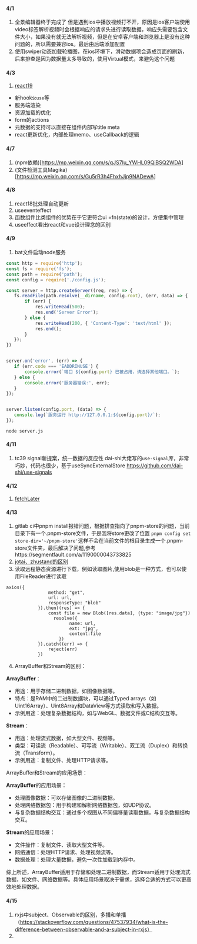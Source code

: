 #### 4/1
1. 全景编辑器终于完成了
但是遇到ios中播放视频打不开，原因是ios客户端使用video标签解析视频时会根据响应的请求头进行读取数据，响应头需要包含文件大小，如果没有就无法解析视频，但是在安卓客户端和浏览器上是没有这种问题的，所以需要兼容ios。最后由后端添加配置
2. 使用swiper动态加载轮播图，在ios环境下，滑动数据项会造成页面的刷新，后来排查是因为数据量太多导致的，使用Virtual模式，来避免这个问题


#### 4/3
1. [react19](https://mp.weixin.qq.com/s?__biz=MzU2MTIyNDUwMA==&mid=2247527975&idx=1&sn=f23965972081924a442221fb803e13cf&chksm=fc7e207ccb09a96a09cbc164bf17ad50b94777e3f7e2c60439ead2124c201264b78cc725905d#rd) 
 - 新hooks:`use`等
 - 服务端渲染
 - 资源加载的优化
 - form的actions
 - 元数据的支持可以直接在组件内部写title meta
 - react更新优化，内部处理memo、useCallback的逻辑
 
 #### 4/7
 1. (npm依赖)[https://mp.weixin.qq.com/s/qJS7lu_YWHL09QiBSQ2WDA]
 2. (文件检测工具Magika)[https://mp.weixin.qq.com/s/Gu5rR3h4FhxhJjp9NADewA]


 #### 4/8
1. react18批处理自动更新
2. useeventeffect
3. 函数组件比类组件的优势在于它更符合ui =fn(state)的设计，方便集中管理
4. useeffect看出react和vue设计理念的区别

 #### 4/9
 1. bat文件启动node服务
 ```js
 const http = require('http');
const fs = require('fs');
const path = require('path');
const config = require('./config.js');

const server = http.createServer((req, res) => {
    fs.readFile(path.resolve(__dirname, config.root), (err, data) => {
        if (err) {
            res.writeHead(500);
            res.end('Server Error');
        } else {
            res.writeHead(200, { 'Content-Type': 'text/html' });
            res.end();
        }
    });
})


server.on('error', (err) => {
    if (err.code === 'EADDRINUSE') {
        console.error(`端口 ${config.port} 已被占用，请选择其他端口。`);
    } else {
        console.error('服务器错误:', err);
    }
});


server.listen(config.port, (data) => {
    console.log(`服务运行 http://127.0.0.1:${config.port}/`);
});
```

```bash
node server.js
```

#### 4/11
1. tc39 signal新提案，统一数据的反应性
dai-shi大佬写的`use-signal`库，非常巧妙，代码也很少，基于useSyncExternalStore
https://github.com/dai-shi/use-signals



#### 4/12
1. [fetchLater](https://mp.weixin.qq.com/s?__biz=MjM5MTA1MjAxMQ==&mid=2651270139&idx=1&sn=2c094d7b2191b5cdb7e0ffb37215bdc8&chksm=bd48f27f8a3f7b69bd5b610990aa344e9de98088a0ed72ae833cd9ab93028245e904229757d5#rd)



#### 4/13
1. gitlab ci中pnpm install报错问题，根据排查指向了pnpm-store的问题，当前目录下有一个.pnpm-store文件，于是我将store更改了位置
`pnpm config set store-dir='~/pnpm-store'`这样不会在当前文件的根目录生成一个.pnpm-store文件夹，最后解决了问题,参考https://segmentfault.com/a/1190000043733825
2. [jotai、zhustand的区别](https://mp.weixin.qq.com/s?__biz=Mzg3OTYzMDkzMg==&mid=2247501248&idx=1&sn=a64199b7eab19db56a9c44511a9ad7f3&chksm=ce422314cdc8655d3ba9dfa041e02c7d9b7bf6068dab17b28b7733deeffd10a755de2f4d9d28&scene=126&sessionid=1712990255#rd)
3. 读取远程静态资源进行下载，例如读取图片,使用blob是一种方式，也可以使用FileReader进行读取
```tsx
axios({
                method: "get",
                url: url,
                responseType: "blob"
            }).then((res) => {
                const file = new Blob([res.data], {type: "image/jpg"})
                  resolve({
                        name: url,
                        ext: "jpg",
                        content:file
                    })
            }).catch((err) => {
                reject(err)
            })
```
4.  ArrayBuffer和Stream的区别：

  **ArrayBuffer**：
   - 用途：用于存储二进制数据，如图像数据等。
   - 特点：是RAM中的二进制数据块，可以通过Typed arrays（如Uint16Array）、Uint8Array和DataView等方式读取和写入数据。
   - 示例用途：处理复杂数据结构，如与WebGL、数据文件或C结构交互等。

 **Stream**：
   - 用途：处理流式数据，如大型文件、视频等。
   - 类型：可读流（Readable）、可写流（Writable）、双工流（Duplex）和转换流（Transform）。
   - 示例用途：复制文件、处理HTTP请求等。

ArrayBuffer和Stream的应用场景：

 **ArrayBuffer**的应用场景：
   - 处理图像数据：可以存储图像的二进制数据。
   - 处理网络数据包：用于构建和解析网络数据包，如UDP协议。
   - 与复杂数据结构交互：通过多个视图从不同偏移量读取数据，与复杂数据结构交互。

 **Stream**的应用场景：
   - 文件操作：复制文件、读取大型文件等。
   - 网络通信：处理HTTP请求、处理视频流等。
   - 数据处理：处理大量数据，避免一次性加载到内存中。

综上所述，ArrayBuffer适用于存储和处理二进制数据，而Stream适用于处理流式数据，如文件、网络数据等。具体应用场景取决于需求，选择合适的方式可以更高效地处理数据。

#### 4/15
1. rxjs中subject、Observable的区别，多播和单播（https://stackoverflow.com/questions/47537934/what-is-the-difference-between-observable-and-a-subject-in-rxjs）
2. 